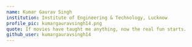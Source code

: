 ```yaml
---
name: Kumar Gaurav Singh
institution: Institute of Engineering & Technology, Lucknow 
profile_pic: kumargauravsingh14.png
quote: If movies have taught me anything, now the real fun starts.
github_user: kumargauravsingh14
---
```

